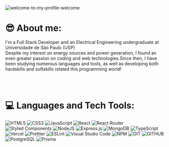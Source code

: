 ![welcome-to-my-profile-welcome](https://github.com/tiagoalexandrecs/tiagoalexandrecs/assets/122137155/84d981d6-fb7d-4e0d-9fcc-6965fdb3e972)


# 😎 **About me:**


<p>
    I'm a Full Stack Developer and an Electrical Engineering undergraduate at Universidade de São Paulo (USP)<br>
    Despite my interest on energy sources and power generation, I found an even greater passion on coding and web technologies.Since then, I have been studying numerous languages and tools, as well as developing both hardskills and softskills related this programming world!  <br> 
    <!-- <strong>Hoje é o Front que me faz feliz! 🧡 </strong> --> <br>
</p>

<br/>

#

# 💻 **Languages and Tech Tools:**

![HTML5](https://img.shields.io/badge/html5-%23E34F26.svg?style=for-the-badge&logo=html5&logoColor=white)
![CSS3](https://img.shields.io/badge/css3-%231572B6.svg?style=for-the-badge&logo=css3&logoColor=white)
![JavaScript](https://img.shields.io/badge/javascript-%23323330.svg?style=for-the-badge&logo=javascript&logoColor=%23F7DF1E)
![React](https://img.shields.io/badge/react-%2320232a.svg?style=for-the-badge&logo=react&logoColor=%2361DAFB)
![React Router](https://img.shields.io/badge/React_Router-CA4245?style=for-the-badge&logo=react-router&logoColor=white)
![Styled Components](https://img.shields.io/badge/styled--components-DB7093?style=for-the-badge&logo=styled-components&logoColor=white)
![NodeJS](https://img.shields.io/badge/node.js-6DA55F?style=for-the-badge&logo=node.js&logoColor=white)
![Express.js](https://img.shields.io/badge/express.js-%23404d59.svg?style=for-the-badge&logo=express&logoColor=%2361DAFB)
![MongoDB](https://img.shields.io/badge/MongoDB-%234ea94b.svg?style=for-the-badge&logo=mongodb&logoColor=white)
![TypeScript](https://img.shields.io/badge/typescript-%23007ACC.svg?style=for-the-badge&logo=typescript&logoColor=white)
![Vercel](https://img.shields.io/badge/Vercel-000000?style=for-the-badge&logo=vercel&logoColor=white)
![Prettier](https://img.shields.io/badge/prettier-1A2C34?style=for-the-badge&logo=prettier&logoColor=F7BA3E)
![ESLint](https://img.shields.io/badge/eslint-3A33D1?style=for-the-badge&logo=eslint&logoColor=white)
![Visual Studio Code](https://img.shields.io/badge/Visual%20Studio%20Code-0078d7.svg?style=for-the-badge&logo=visual-studio-code&logoColor=white)
![NPM](https://img.shields.io/badge/npm-CB3837?style=for-the-badge&logo=npm&logoColor=white)
![GIT](https://img.shields.io/badge/GIT-E44C30?style=for-the-badge&logo=git&logoColor=white)
![GITHUB](https://img.shields.io/badge/GitHub-100000?style=for-the-badge&logo=github&logoColor=white)
![PostgreSQL](https://img.shields.io/badge/PostgreSQL-316192?style=for-the-badge&logo=postgresql&logoColor=white)
![Prisma](https://img.shields.io/badge/Prisma-3982CE?style=for-the-badge&logo=Prisma&logoColor=white)

<!-- ![Redis](https://img.shields.io/badge/redis-%23DD0031.svg?style=for-the-badge&logo=redis&logoColor=white) -->
<!-- ![Jest](https://img.shields.io/badge/-jest-%23C21325?style=for-the-badge&logo=jest&logoColor=white)  -->
<!-- ![cypress](https://img.shields.io/badge/-cypress-%23E5E5E5?style=for-the-badge&logo=cypress&logoColor=058a5e) --

#

# 📊 **Estatísticas:**

<br>

![Anurag's GitHub stats](https://github-readme-stats.vercel.app/api?username=HadokBjorn&show_icons=true&theme=radical)
[![GitHub Streak](https://streak-stats.demolab.com?user=HadokBjorn&theme=chartreuse-dark&locale=pt_BR&mode=weekly&card_width=500)](https://git.io/streak-stats)


<br>

# 📫 **Me encontre:**

<div> 
  <a href="https://www.linkedin.com/in/esau-bandeira/" target="_blank"><img src="https://img.shields.io/badge/-LinkedIn-%230077B5?style=for-the-badge&logo=linkedin&logoColor=white" target="_blank"></a>
</div>
